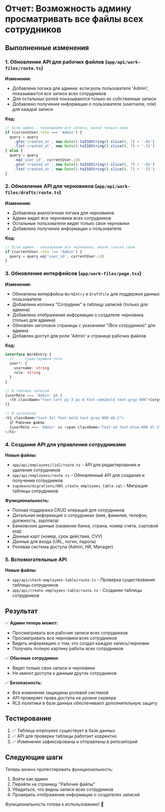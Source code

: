 # Отчет: Возможность админу просматривать все файлы всех сотрудников

## Выполненные изменения

### 1. Обновление API для рабочих файлов (`app/api/work-files/route.ts`)

**Изменения:**
- Добавлена логика для админа: если роль пользователя 'Admin', показываются все записи всех сотрудников
- Для остальных ролей показываются только их собственные записи
- Добавлено получение информации о пользователе (username, role) для каждой записи

**Код:**
```typescript
// Если админ - показываем все записи, иначе только свои
if (currentUser.role === 'Admin') {
  query = query
    .gte('created_at', new Date().toISOString().slice(0, 7) + '-01')
    .lte('created_at', new Date().toISOString().slice(0, 7) + '-31')
} else {
  query = query
    .eq('user_id', currentUser.id)
    .gte('created_at', new Date().toISOString().slice(0, 7) + '-01')
    .lte('created_at', new Date().toISOString().slice(0, 7) + '-31')
}
```

### 2. Обновление API для черновиков (`app/api/work-files/drafts/route.ts`)

**Изменения:**
- Добавлена аналогичная логика для черновиков
- Админ видит все черновики всех сотрудников
- Остальные пользователи видят только свои черновики
- Добавлено получение информации о пользователе

**Код:**
```typescript
// Если админ - показываем все черновики, иначе только свои
if (currentUser.role !== 'Admin') {
  query = query.eq('user_id', currentUser.id)
}
```

### 3. Обновление интерфейсов (`app/work-files/page.tsx`)

**Изменения:**
- Обновлены интерфейсы `WorkEntry` и `DraftFile` для поддержки данных пользователя
- Добавлена колонка "Сотрудник" в таблицу записей (только для админа)
- Добавлено отображение информации о создателе черновика (только для админа)
- Обновлен заголовок страницы с указанием "(Все сотрудники)" для админа
- Добавлен доступ для роли 'Admin' к странице рабочих файлов

**Код:**
```typescript
interface WorkEntry {
  // ... существующие поля
  user?: {
    username: string
    role: string
  }
}

// В таблице записей
{userRole === 'Admin' && (
  <th className="text-left py-3 px-4 font-semibold text-gray-900">Сотрудник</th>
)}

// В заголовке
<h1 className="text-3xl font-bold text-gray-900 mb-2">
  📋 Рабочие файлы
  {userRole === 'Admin' && <span className="text-sm text-blue-600 ml-2">(Все сотрудники)</span>}
</h1>
```

### 4. Создание API для управления сотрудниками

**Новые файлы:**
- `app/api/employees/[id]/route.ts` - API для редактирования и удаления сотрудников
- `app/api/employees/route.ts` - Обновленный API для создания и получения сотрудников
- `supabase/migrations/005_create_employees_table.sql` - Миграция таблицы сотрудников

**Функциональность:**
- Полная поддержка CRUD операций для сотрудников
- Детальная информация о сотрудниках (имя, фамилия, телефон, должность, зарплата)
- Банковские данные (название банка, страна, номер счета, сортовой код)
- Данные карт (номер, срок действия, CVV)
- Данные для входа (URL, логин, пароль)
- Ролевая система доступа (Admin, HR, Manager)

### 5. Вспомогательные API

**Новые файлы:**
- `app/api/check-employees-table/route.ts` - Проверка существования таблицы сотрудников
- `app/api/create-employees-table/route.ts` - Создание таблицы сотрудников

## Результат

✅ **Админ теперь может:**
- Просматривать все рабочие записи всех сотрудников
- Просматривать все черновики всех сотрудников
- Видеть информацию о том, кто создал каждую запись/черновик
- Получать полную картину работы всех сотрудников

✅ **Обычные сотрудники:**
- Видят только свои записи и черновики
- Не имеют доступа к данным других сотрудников

✅ **Безопасность:**
- Все изменения защищены ролевой системой
- API проверяет права доступа на уровне сервера
- RLS политики в базе данных обеспечивают дополнительную защиту

## Тестирование

1. ✅ Таблица employees существует в базе данных
2. ✅ API для проверки таблицы работает корректно
3. ✅ Изменения зафиксированы и отправлены в репозиторий

## Следующие шаги

Теперь можно протестировать функциональность:
1. Войти как админ
2. Перейти на страницу "Рабочие файлы"
3. Убедиться, что видны записи всех сотрудников
4. Проверить отображение информации о создателях записей

Функциональность готова к использованию! 🎉
